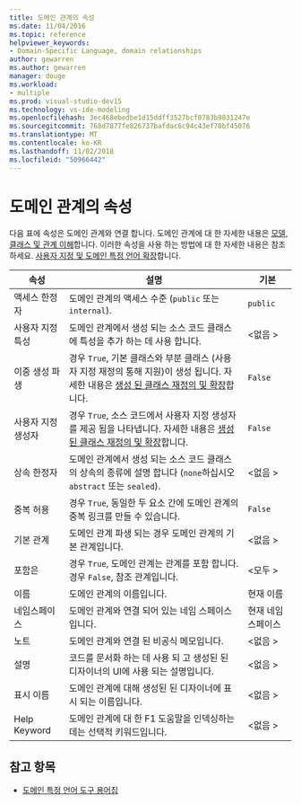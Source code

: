 ```yaml
---
title: 도메인 관계의 속성
ms.date: 11/04/2016
ms.topic: reference
helpviewer_keywords:
- Domain-Specific Language, domain relationships
author: gewarren
ms.author: gewarren
manager: douge
ms.workload:
- multiple
ms.prod: visual-studio-dev15
ms.technology: vs-ide-modeling
ms.openlocfilehash: 3ec468ebedbe1d15ddff3527bcf0783b9831247e
ms.sourcegitcommit: 768d7877fe826737bafdac6c94c43ef70bf45076
ms.translationtype: MT
ms.contentlocale: ko-KR
ms.lasthandoff: 11/02/2018
ms.locfileid: "50966442"
---
```

# <a name="properties-of-domain-relationships"></a>도메인 관계의 속성
다음 표에 속성은 도메인 관계와 연결 합니다. 도메인 관계에 대 한 자세한 내용은 [모델, 클래스 및 관계 이해](../modeling/understanding-models-classes-and-relationships.md)합니다. 이러한 속성을 사용 하는 방법에 대 한 자세한 내용은 참조 하세요. [사용자 지정 및 도메인 특정 언어 확장](../modeling/customizing-and-extending-a-domain-specific-language.md)합니다.

|속성|설명|기본|
|-|-|-|
|액세스 한정자|도메인 관계의 액세스 수준 (`public` 또는 `internal`).|`public`|
|사용자 지정 특성|도메인 관계에서 생성 되는 소스 코드 클래스에 특성을 추가 하는 데 사용 합니다.|\<없음 >|
|이중 생성 파생|경우 `True`, 기본 클래스와 부분 클래스 (사용자 지정 재정의 통해 지원)이 생성 됩니다. 자세한 내용은 [생성 된 클래스 재정의 및 확장](../modeling/overriding-and-extending-the-generated-classes.md)합니다.|`False`|
|사용자 지정 생성자|경우 `True`, 소스 코드에서 사용자 지정 생성자를 제공 됨을 나타냅니다. 자세한 내용은 [생성 된 클래스 재정의 및 확장](../modeling/overriding-and-extending-the-generated-classes.md)합니다.|`False`|
|상속 한정자|도메인 관계에서 생성 되는 소스 코드 클래스의 상속의 종류에 설명 합니다 (`none`하십시오 `abstract` 또는 `sealed`).|\<없음 >|
|중복 허용|경우 `True`, 동일한 두 요소 간에 도메인 관계의 중복 링크를 만들 수 있습니다.|`False`|
|기본 관계|도메인 관계 파생 되는 경우 도메인 관계의 기본 관계입니다.|\<없음 >|
|포함은|경우 `True`, 도메인 관계는 관계를 포함 합니다. 경우 `False`, 참조 관계입니다.|\<모두 >|
|이름|도메인 관계의 이름입니다.|현재 이름|
|네임스페이스|도메인 관계와 연결 되어 있는 네임 스페이스입니다.|현재 네임 스페이스|
|노트|도메인 관계와 연결 된 비공식 메모입니다.|\<없음 >|
|설명|코드를 문서화 하는 데 사용 되 고 생성된 된 디자이너의 UI에 사용 되는 설명입니다.|\<없음 >|
|표시 이름|도메인 관계에 대해 생성된 된 디자이너에 표시 되는 이름입니다.|\<없음 >|
|Help Keyword|도메인 관계에 대 한 F1 도움말을 인덱싱하는 데는 선택적 키워드입니다.|\<없음 >|

## <a name="see-also"></a>참고 항목

- [도메인 특정 언어 도구 용어집](https://msdn.microsoft.com/ca5e84cb-a315-465c-be24-76aa3df276aa)
